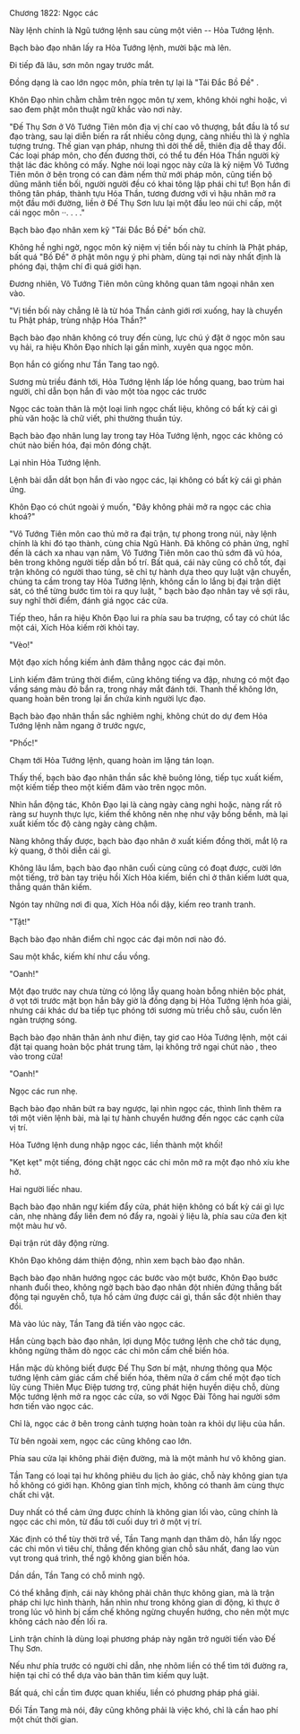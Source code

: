 




Chương 1822: Ngọc các


Này lệnh chính là Ngũ tướng lệnh sau cùng một viên -- Hỏa Tướng lệnh.

Bạch bào đạo nhân lấy ra Hỏa Tướng lệnh, mười bậc mà lên.

Đi tiếp đã lâu, sơn môn ngay trước mắt.

Đồng dạng là cao lớn ngọc môn, phía trên tự lại là "Tái Đắc Bồ Đề" .

Khôn Đạo nhìn chằm chằm trên ngọc môn tự xem, không khỏi nghi hoặc, vì sao đem phật môn thuật ngữ khắc vào nơi này.

"Đế Thụ Sơn ở Vô Tướng Tiên môn địa vị chí cao vô thượng, bắt đầu là tổ sư đạo tràng, sau lại diễn biến ra rất nhiều công dụng, càng nhiều thì là ý nghĩa tượng trưng. Thế gian vạn pháp, nhưng thì dời thế dễ, thiên địa dễ thay đổi. Các loại pháp môn, cho đến đương thời, có thể tu đến Hóa Thần người kỳ thật lác đác không có mấy. Nghe nói loại ngọc này cửa là kỷ niệm Vô Tướng Tiên môn ở bên trong có can đảm nếm thử mới pháp môn, cũng tiến bộ dũng mãnh tiền bối, người người đều có khai tông lập phái chi tư! Bọn hắn đi thông tân pháp, thành tựu Hóa Thần, tương đương với vì hậu nhân mở ra một đầu mới đường, liền ở Đế Thụ Sơn lưu lại một đầu leo núi chi cấp, một cái ngọc môn ··. . . ."

Bạch bào đạo nhân xem kỹ "Tái Đắc Bồ Đề" bốn chữ.

Không hề nghi ngờ, ngọc môn kỷ niệm vị tiền bối này tu chính là Phật pháp, bất quá "Bồ Đề" ở phật môn ngụ ý phi phàm, dùng tại nơi này nhất định là phóng đại, thậm chí đi quá giới hạn.

Đương nhiên, Vô Tướng Tiên môn cũng không quan tâm ngoại nhân xen vào.

"Vị tiền bối này chẳng lẽ là từ hóa Thần cảnh giới rơi xuống, hay là chuyển tu Phật pháp, trùng nhập Hóa Thần?"

Bạch bào đạo nhân không có truy đến cùng, lực chú ý đặt ở ngọc môn sau vụ hải, ra hiệu Khôn Đạo nhích lại gần mình, xuyên qua ngọc môn.

Bọn hắn có giống như Tần Tang tao ngộ.

Sương mù triều đánh tới, Hỏa Tướng lệnh lấp lóe hồng quang, bao trùm hai người, chỉ dẫn bọn hắn đi vào một tòa ngọc các trước

Ngọc các toàn thân là một loại linh ngọc chất liệu, không có bất kỳ cái gì phù văn hoặc là chữ viết, phi thường thuần túy.

Bạch bào đạo nhân lung lay trong tay Hỏa Tướng lệnh, ngọc các không có chút nào biến hóa, đại môn đóng chặt.

Lại nhìn Hỏa Tướng lệnh.

Lệnh bài dẫn dắt bọn hắn đi vào ngọc các, lại không có bất kỳ cái gì phản ứng.

Khôn Đạo có chút ngoài ý muốn, "Đây không phải mở ra ngọc các chìa khoá?"

"Vô Tướng Tiên môn cao thủ mở ra đại trận, tự phong trong núi, này lệnh chính là khi đó tạo thành, cùng chia Ngũ Hành. Đã không có phản ứng, nghĩ đến là cách xa nhau vạn năm, Vô Tướng Tiên môn cao thủ sớm đã vũ hóa, bên trong không người tiếp dẫn bố trí. Bất quá, cái này cũng có chỗ tốt, đại trận không có người thao túng, sẽ chỉ tự hành dựa theo quy luật vận chuyển, chúng ta cầm trong tay Hỏa Tướng lệnh, không cần lo lắng bị đại trận diệt sát, có thể từng bước tìm tòi ra quy luật, " bạch bào đạo nhân tay vê sợi râu, suy nghĩ thời điểm, đánh giá ngọc các cửa.

Tiếp theo, hắn ra hiệu Khôn Đạo lui ra phía sau ba trượng, cổ tay có chút lắc một cái, Xích Hỏa kiếm rời khỏi tay.

"Vèo!"

Một đạo xích hồng kiếm ảnh đâm thẳng ngọc các đại môn.

Linh kiếm đâm trúng thời điểm, cũng không tiếng va đập, nhưng có một đạo vầng sáng màu đỏ bắn ra, trong nháy mắt đánh tới. Thanh thế không lớn, quang hoàn bên trong lại ẩn chứa kinh người lực đạo.

Bạch bào đạo nhân thần sắc nghiêm nghị, không chút do dự đem Hỏa Tướng lệnh nằm ngang ở trước ngực,

"Phốc!"

Chạm tới Hỏa Tướng lệnh, quang hoàn im lặng tán loạn.

Thấy thế, bạch bào đạo nhân thần sắc khẽ buông lỏng, tiếp tục xuất kiếm, một kiếm tiếp theo một kiếm đâm vào trên ngọc môn.

Nhìn hắn động tác, Khôn Đạo lại là càng ngày càng nghi hoặc, nàng rất rõ ràng sư huynh thực lực, kiếm thế không nên nhẹ như vậy bồng bềnh, mà lại xuất kiếm tốc độ càng ngày càng chậm.

Nàng không thấy được, bạch bào đạo nhân ở xuất kiếm đồng thời, mắt lộ ra kỳ quang, ở thôi diễn cái gì.

Không lâu lắm, bạch bào đạo nhân cuối cùng cũng có đoạt được, cười lớn một tiếng, trở bàn tay triệu hồi Xích Hỏa kiếm, biền chỉ ở thân kiếm lướt qua, thẳng quán thân kiếm.

Ngón tay những nơi đi qua, Xích Hỏa nổi dậy, kiếm reo tranh tranh.

"Tật!"

Bạch bào đạo nhân điểm chỉ ngọc các đại môn nơi nào đó.

Sau một khắc, kiếm khí như cầu vồng.

"Oanh!"

Một đạo trước nay chưa từng có lộng lẫy quang hoàn bỗng nhiên bộc phát, ở vọt tới trước mặt bọn hắn bây giờ là đồng dạng bị Hỏa Tướng lệnh hóa giải, nhưng cái khác dư ba tiếp tục phóng tới sương mù triều chỗ sâu, cuốn lên ngàn trượng sóng.

Bạch bào đạo nhân thân ảnh như điện, tay giơ cao Hỏa Tướng lệnh, một cái đặt tại quang hoàn bộc phát trung tâm, lại không trở ngại chút nào , theo vào trong cửa!

"Oanh!"

Ngọc các run nhẹ.

Bạch bào đạo nhân bứt ra bay ngược, lại nhìn ngọc các, thình lình thêm ra tới một viên lệnh bài, mà lại tự hành chuyển hướng đến ngọc các cạnh cửa vị trí.

Hỏa Tướng lệnh dung nhập ngọc các, liền thành một khối!

"Kẹt kẹt" một tiếng, đóng chặt ngọc các chi môn mở ra một đạo nhỏ xíu khe hở.

Hai người liếc nhau.

Bạch bào đạo nhân ngự kiếm đẩy cửa, phát hiện không có bất kỳ cái gì lực cản, nhẹ nhàng đẩy liền đem nó đẩy ra, ngoài ý liệu là, phía sau cửa đen kịt một màu hư vô.

Đại trận rút dây động rừng.

Khôn Đạo không dám thiện động, nhìn xem bạch bào đạo nhân.

Bạch bào đạo nhân hướng ngọc các bước vào một bước, Khôn Đạo bước nhanh đuổi theo, không ngờ bạch bào đạo nhân đột nhiên đứng thẳng bất động tại nguyên chỗ, tựa hồ cảm ứng được cái gì, thần sắc đột nhiên thay đổi.

Mà vào lúc này, Tần Tang đã tiến vào ngọc các.

Hắn cùng bạch bào đạo nhân, lợi dụng Mộc tướng lệnh che chở tác dụng, không ngừng thăm dò ngọc các chi môn cấm chế biến hóa.

Hắn mặc dù không biết được Đế Thụ Sơn bí mật, nhưng thông qua Mộc tướng lệnh cảm giác cấm chế biến hóa, thêm nữa ở cấm chế một đạo tích lũy cùng Thiên Mục Điệp tương trợ, cũng phát hiện huyền diệu chỗ, dùng Mộc tướng lệnh mở ra ngọc các cửa, so với Ngọc Đài Tông hai người sớm hơn tiến vào ngọc các.

Chỉ là, ngọc các ở bên trong cảnh tượng hoàn toàn ra khỏi dự liệu của hắn.

Từ bên ngoài xem, ngọc các cũng không cao lớn.

Phía sau cửa lại không phải điện đường, mà là một mảnh hư vô không gian.

Tần Tang có loại tại hư không phiêu du lịch ảo giác, chỗ này không gian tựa hồ không có giới hạn. Không gian tĩnh mịch, không có thanh âm cùng thực chất chi vật.

Duy nhất có thể cảm ứng được chính là không gian lối vào, cũng chính là ngọc các chi môn, từ đầu tới cuối duy trì ở một vị trí.

Xác định có thể tùy thời trở về, Tần Tang mạnh dạn thăm dò, hắn lấy ngọc các chi môn vì tiêu chí, thẳng đến không gian chỗ sâu nhất, đang lao vùn vụt trong quá trình, thể ngộ không gian biến hóa.

Dần dần, Tần Tang có chỗ minh ngộ.

Có thể khẳng định, cái này không phải chân thực không gian, mà là trận pháp chi lực hình thành, hắn nhìn như trong không gian di động, kì thực ở trong lúc vô hình bị cấm chế không ngừng chuyển hướng, cho nên một mực không cách nào đến lối ra.

Linh trận chính là dùng loại phương pháp này ngăn trở người tiến vào Đế Thụ Sơn.

Nếu như phía trước có người chỉ dẫn, nhẹ nhõm liền có thể tìm tới đường ra, hiện tại chỉ có thể dựa vào bản thân tìm kiếm quy luật.

Bất quá, chỉ cần tìm được quan khiếu, liền có phương pháp phá giải.

Đối Tần Tang mà nói, đây cũng không phải là việc khó, chỉ là cần hao phí một chút thời gian.




